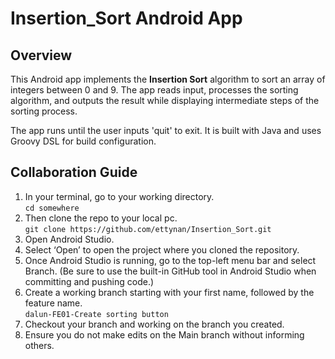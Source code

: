 # Insertion_Sort Android App

## Overview
This Android app implements the **Insertion Sort** algorithm to sort an array of integers between 0 and 9. The app reads input, processes the sorting algorithm, and outputs the result while displaying intermediate steps of the sorting process.

The app runs until the user inputs 'quit' to exit. It is built with Java and uses Groovy DSL for build configuration.


## Collaboration Guide
1. In your terminal, go to your working directory. <br>
   `cd somewhere`
2. Then clone the repo to your local pc. <br>
   `git clone https://github.com/ettynan/Insertion_Sort.git`
3. Open Android Studio.
4. Select ‘Open’ to open the project where you cloned the repository.
5. Once Android Studio is running, go to the top-left menu bar and select Branch. (Be sure to use the built-in GitHub tool in Android Studio when committing and pushing code.)
6. Create a working branch starting with your first name, followed by the feature name. <br>
   `dalun-FE01-Create sorting button` 
7. Checkout your branch and working on the branch you created.
8. Ensure you do not make edits on the Main branch without informing others.